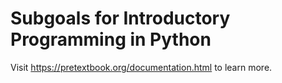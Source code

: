 # Subgoals for Introductory Programming in Python

Visit <https://pretextbook.org/documentation.html> to learn more.
